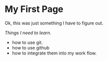 # My First Page
Ok, this was just something I have to figure out.

*Things I need to learn.*
+ how to use git.
+ how to use github
+ how to integrate them into my work flow.
